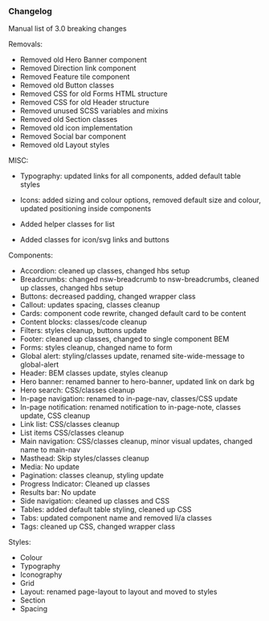 ### Changelog

Manual list of 3.0 breaking changes

Removals:
- Removed old Hero Banner component
- Removed Direction link component
- Removed Feature tile component
- Removed old Button classes
- Removed CSS for old Forms HTML structure
- Removed CSS for old Header structure
- Removed unused SCSS variables and mixins
- Removed old Section classes
- Removed old icon implementation
- Removed Social bar component
- Removed old Layout styles

MISC:
- Typography: updated links for all components, added default table styles
- Icons: added sizing and colour options, removed default size and colour, updated positioning inside components

- Added helper classes for list
- Added classes for icon/svg links and buttons

Components:
- Accordion: cleaned up classes, changed hbs setup
- Breadcrumbs: changed nsw-breadcrumb to nsw-breadcrumbs, cleaned up classes, changed hbs setup
- Buttons: decreased padding, changed wrapper class
- Callout: updates spacing, classes cleanup
- Cards: component code rewrite, changed default card to be content
- Content blocks: classes/code cleanup
- Filters: styles cleanup, buttons update
- Footer: cleaned up classes, changed to single component BEM
- Forms: styles cleanup, changed name to form
- Global alert: styling/classes update, renamed site-wide-message to global-alert
- Header: BEM classes update, styles cleanup
- Hero banner: renamed banner to hero-banner, updated link on dark bg
- Hero search: CSS/classes cleanup
- In-page navigation: renamed to in-page-nav, classes/CSS update
- In-page notification: renamed notification to in-page-note, classes update, CSS cleanup
- Link list: CSS/classes cleanup
- List items CSS/classes cleanup
- Main navigation: CSS/classes cleanup, minor visual updates, changed name to main-nav
- Masthead: Skip styles/classes cleanup
- Media: No update
- Pagination: classes cleanup, styling update
- Progress Indicator: Cleaned up classes
- Results bar: No update
- Side navigation: cleaned up classes and CSS
- Tables: added default table styling, cleaned up CSS
- Tabs: updated component name and removed li/a classes
- Tags: cleaned up CSS, changed wrapper class

Styles:
- Colour
- Typography
- Iconography
- Grid
- Layout: renamed page-layout to layout and moved to styles
- Section
- Spacing
